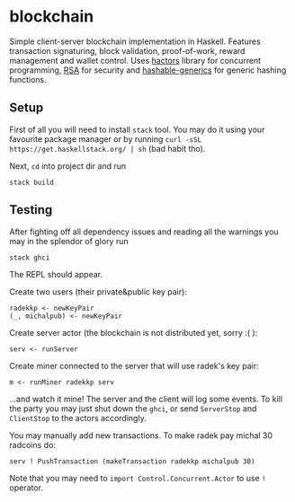 # blockchain

Simple client-server blockchain implementation in Haskell. Features transaction signaturing, block validation, proof-of-work, reward management and wallet control. Uses [hactors](http://hackage.haskell.org/package/hactors-0.0.3.1) library for concurrent programming, [RSA](http://hackage.haskell.org/package/RSA-2.3.1) for security and [hashable-generics](https://hackage.haskell.org/package/hashable-generics-1.1.3) for generic hashing functions.

## Setup

First of all you will need to install `stack` tool. You may do it using your favourite package manager or by running `curl -sSL https://get.haskellstack.org/ | sh` (bad habit tho).

Next, `cd` into project dir and run
```
stack build
```

## Testing

After fighting off all dependency issues and reading all the warnings you may in the splendor of glory run
```
stack ghci
```
The REPL should appear.

Create two users (their private&public key pair):

```
radekkp <- newKeyPair
(_, michalpub) <- newKeyPair
```

Create server actor (the blockchain is not distributed yet, sorry :( ):
```
serv <- runServer
```
Create miner connected to the server that will use radek's key pair:
```
m <- runMiner radekkp serv
```
...and watch it mine! The server and the client will log some events. To kill the party you may just shut down the `ghci`, or send `ServerStop` and `ClientStop` to the actors accordingly.

You may manually add new transactions. To make radek pay michal 30 radcoins do:
```
serv ! PushTransaction (makeTransaction radekkp michalpub 30)
```
Note that you may need to `import Control.Concurrent.Actor` to use `!` operator.
